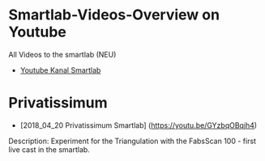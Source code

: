 Smartlab-Videos-Overview on Youtube
=====================

All Videos to the smartlab (NEU)
* [Youtube Kanal Smartlab](https://www.youtube.com/channel/UC6--DeglywhdlkVCK2jSGQg)

Privatissimum
=====================
* [2018_04_20 Privatissimum Smartlab]
(https://youtu.be/GYzbqOBqjh4)

Description: Experiment for the Triangulation with the FabsScan 100 - first live cast in the smartlab.
